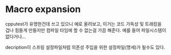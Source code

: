 # Macro expansion
cpputest가 유명한건데 쓰고 있으니 예로 올려보고,
이거는 코드 가독성 및 트래킹을 겁나 힘들게 만들지만 컴파일 타임에 할 수 없는걸 가끔 해준다. 예를 들어 파일시스템이 없다거나...

 decription이 스프링 설정파일처럼 의존성 주입을 위한 설정파일(명세)가 될수도 있다.